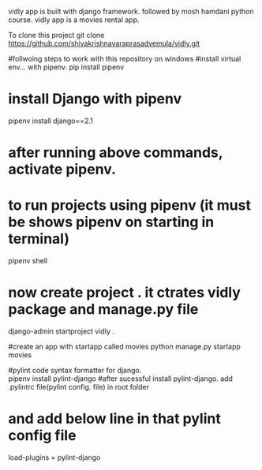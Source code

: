 vidly app is built with django framework. followed by mosh hamdani python course.
vidly app is a movies rental app.

To clone this project 
git clone https://github.com/shivakrishnavaraprasadvemula/vidly.git

#follwoing steps to work with this repository on windows 
#install virtual env... with pipenv. 
pip install pipenv

# install Django with pipenv
pipenv install django==2.1

# after running above commands, activate pipenv.
# to run projects using pipenv (it must be shows pipenv on starting in terminal)
pipenv shell

# now create project . it ctrates vidly package and manage.py file
django-admin startproject vidly .

#create an app with startapp called movies
python manage.py startapp movies

#pylint code syntax formatter for django.  
pipenv install pylint-django
#after sucessful install pylint-django. add .pylintrc file(pylint config. file) in root folder
# and add below line in that pylint config file 
load-plugins = pylint-django 

